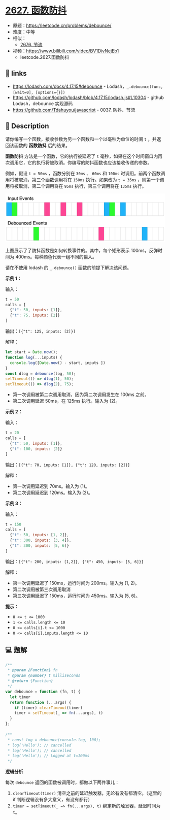 # [2627. 函数防抖](https://github.com/Tdahuyou/leetcode/tree/main/2627.%20%E5%87%BD%E6%95%B0%E9%98%B2%E6%8A%96)

- 原题：https://leetcode.cn/problems/debounce/
- 难度：中等
- 相似：
  - [2676. 节流](./2676.%20节流/README.md)
- 视频：https://www.bilibili.com/video/BV1DivNejEb1
  - leetcode.2627.函数防抖

## 🔗 links

- https://lodash.com/docs/4.17.15#debounce - Lodash，`_.debounce(func, [wait=0], [options={}])`
- https://github.com/lodash/lodash/blob/4.17.15/lodash.js#L10304 - github Lodash，debounce 实现源码
- https://github.com/Tdahuyou/javascript - 0037. 防抖、节流

## 📝 Description

请你编写一个函数，接收参数为另一个函数和一个以毫秒为单位的时间 `t` ，并返回该函数的 **函数防抖** 后的结果。

**函数防抖** 方法是一个函数，它的执行被延迟了 `t` 毫秒，如果在这个时间窗口内再次调用它，它的执行将被取消。你编写的防抖函数也应该接收传递的参数。

例如，假设 `t = 50ms` ，函数分别在 `30ms` 、 `60ms` 和 `100ms` 时调用。前两个函数调用将被取消，第三个函数调用将在 `150ms` 执行。如果改为 `t = 35ms` ，则第一个调用将被取消，第二个调用将在 `95ms` 执行，第三个调用将在 `135ms` 执行。

![](md-imgs/2024-09-26-21-44-40.png)

上图展示了了防抖函数是如何转换事件的。其中，每个矩形表示 100ms，反弹时间为 400ms。每种颜色代表一组不同的输入。

请在不使用 lodash 的 `_.debounce()` 函数的前提下解决该问题。

**示例 1：**

输入：

```js
t = 50
calls = [
  {"t": 50, inputs: [1]},
  {"t": 75, inputs: [2]}
]
```

输出：`[{"t": 125, inputs: [2]}]`

解释：
```js
let start = Date.now();
function log(...inputs) {
  console.log([Date.now() - start, inputs ])
}
const dlog = debounce(log, 50);
setTimeout(() => dlog(1), 50);
setTimeout(() => dlog(2), 75);
```

- 第一次调用被第二次调用取消，因为第二次调用发生在 100ms 之前。
- 第二次调用延迟 50ms，在 125ms 执行。输入为 (2)。

**示例 2：**

输入：

```js
t = 20
calls = [
  {"t": 50, inputs: [1]},
  {"t": 100, inputs: [2]}
]
```

输出：`[{"t": 70, inputs: [1]}, {"t": 120, inputs: [2]}]`

解释：
- 第一次调用延迟到 70ms。输入为 (1)。
- 第二次调用延迟到 120ms。输入为 (2)。

**示例 3：**

输入：
```js
t = 150
calls = [
  {"t": 50, inputs: [1, 2]},
  {"t": 300, inputs: [3, 4]},
  {"t": 300, inputs: [5, 6]}
]
```

输出：`[{"t": 200, inputs: [1,2]}, {"t": 450, inputs: [5, 6]}]`

解释：
- 第一次调用延迟了 150ms，运行时间为 200ms。输入为 (1, 2)。
- 第二次调用被第三次调用取消
- 第三次调用延迟了 150ms，运行时间为 450ms。输入为 (5, 6)。

**提示：**

- `0 <= t <= 1000`
- `1 <= calls.length <= 10`
- `0 <= calls[i].t <= 1000`
- `0 <= calls[i].inputs.length <= 10`

## 💻 题解

```javascript
/**
 * @param {Function} fn
 * @param {number} t milliseconds
 * @return {Function}
 */
var debounce = function (fn, t) {
  let timer
  return function (...args) {
    if (timer) clearTimeout(timer)
    timer = setTimeout(_ => fn(...args), t)
  }
};

/**
 * const log = debounce(console.log, 100);
 * log('Hello'); // cancelled
 * log('Hello'); // cancelled
 * log('Hello'); // Logged at t=100ms
 */
```

**逻辑分析**

每次 `debounce` 返回的函数被调用时，都做以下两件事儿：

1. `clearTimeout(timer)` 清空之前的延迟触发器，无论有没有都清空。（这里的 if 判断逻辑没有多大意义，有没有都行）
2. `timer = setTimeout(_ => fn(...args), t)` 绑定新的触发器，延迟时间为 `t`。
